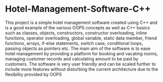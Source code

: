# Hotel-Management-Software-C++
This project is a simple hotel management software created using C++ and is a good example of the various OOPS concepts as well as C++ basics such as classes, objects, constructors, constructor overloading, inline functions, operator overloading, global variable, static data member, friend functions, arrays, if-else statements, switch case, conditional loops, passing objects as pointers etc. The main aim of the software is to ease hotel management by providing a platform for booking and vacating rooms, managing customer records and calculating amount to be paid by customers. The software is very user friendly and can be scaled further to include more features without disturbing the current architecture due to the flexibility provided by OOPS
